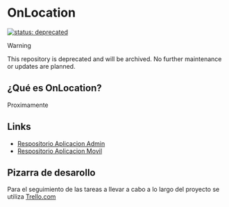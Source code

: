 # OnLocation

 [![status: deprecated](https://img.shields.io/badge/status-deprecated-critical.svg)](https://github.com/manufarfaro/onlocation)

> [!WARNING]
> This repository is deprecated and will be archived. No further maintenance or updates are planned.

## ¿Qué es OnLocation?
Proximamente

## Links
* [Respositorio Aplicacion Admin](https://github.com/manufarfaro/onlocation-admin)
* [Respositorio Aplicacion Movil](https://github.com/manufarfaro/onlocation-mobile)

## Pizarra de desarollo
Para el seguimiento de las tareas a llevar a cabo a lo largo del proyecto se utiliza [Trello.com](http://trello.com)
